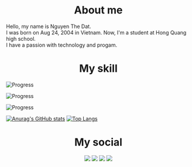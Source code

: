 <h1 style="text-align:center">About me</h1>
Hello, my name is Nguyen The Dat.<br>
I was born on Aug 24, 2004 in Vietnam. Now, I'm a student at Hong Quang high school.<br>
I have a passion with technology and progam.
<br>
<h1 style="text-align:center">My skill</h1>

![Progress](https://progress-bar.dev/95/?scale=100&title=HTML%20&width=500&color=e34c26)

![Progress](https://progress-bar.dev/90/?scale=100&title=CSS%20&width=506&color=2965f1)

![Progress](https://progress-bar.dev/82/?scale=100&title=JS&width=518&color=f0db4f)

[![Anurag's GitHub stats](https://github-readme-stats.vercel.app/api?username=ndat2408&theme=dark&show_icons=true)](https://github.com/anuraghazra/github-readme-stats)
[![Top Langs](https://github-readme-stats.vercel.app/api/top-langs/?username=ndat2408&theme=dark&layout=compact)](https://github.com/anuraghazra/github-readme-stats)
<br>
<h1 style="text-align:center;">My social</h1>
<div style="text-align:center">

[<img src="https://img.shields.io/badge/-My%20Bio%20Website-%23000000"/>](https://facebook.com/ndat2408)
[<img src="https://img.shields.io/badge/-Facebook-%234267B2?logo=facebook&logoColor=white"/>](https://facebook.com/ndat2408)
[<img src="https://img.shields.io/badge/-Instagram-%238a3ab9?logo=instagram&logoColor=white"/>](https://instagram.com/ndat2408)
[<img src="https://img.shields.io/badge/-Youtube-%23FF0000?logo=youtube"/>](https://youtube.com/ndat2408)
</div>
